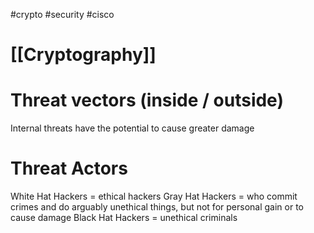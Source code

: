 #crypto #security #cisco 

# [[Cryptography]]
# Threat vectors (inside / outside)
Internal threats have the potential to cause greater damage

# Threat Actors
White Hat Hackers = ethical hackers
Gray Hat Hackers = who commit crimes and do arguably unethical things, but not for personal gain or to cause damage
Black Hat Hackers = unethical criminals